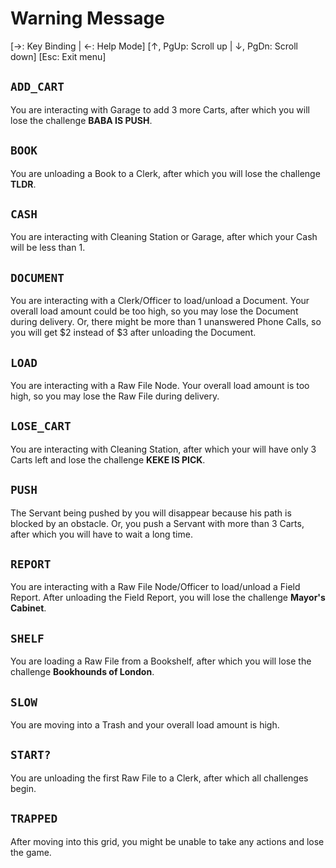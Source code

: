 # Warning Message

[→: Key Binding | ←: Help Mode]
[↑, PgUp: Scroll up | ↓, PgDn: Scroll down]
[Esc: Exit menu]

## `ADD_CART`

You are interacting with Garage to add 3 more Carts, after which you will lose the challenge **BABA IS PUSH**.

## `BOOK`

You are unloading a Book to a Clerk, after which you will lose the challenge **TLDR**.

## `CASH`

You are interacting with Cleaning Station or Garage, after which your Cash will be less than 1.

## `DOCUMENT`

You are interacting with a Clerk/Officer to load/unload a Document. Your overall load amount could be too high, so you may lose the Document during delivery. Or, there might be more than 1 unanswered Phone Calls, so you will get $2 instead of $3 after unloading the Document.

## `LOAD`

You are interacting with a Raw File Node. Your overall load amount is too high, so you may lose the Raw File during delivery.

## `LOSE_CART`

You are interacting with Cleaning Station, after which your will have only 3 Carts left and lose the challenge **KEKE IS PICK**.

## `PUSH`

The Servant being pushed by you will disappear because his path is blocked by an obstacle. Or, you push a Servant with more than 3 Carts, after which you will have to wait a long time.

## `REPORT`

You are interacting with a Raw File Node/Officer to load/unload a Field Report. After unloading the Field Report, you will lose the challenge **Mayor's Cabinet**.

## `SHELF`

You are loading a Raw File from a Bookshelf, after which you will lose the challenge **Bookhounds of London**.

## `SLOW`

You are moving into a Trash and your overall load amount is high.

## `START?`

You are unloading the first Raw File to a Clerk, after which all challenges begin.

## `TRAPPED`

After moving into this grid, you might be unable to take any actions and lose the game.

